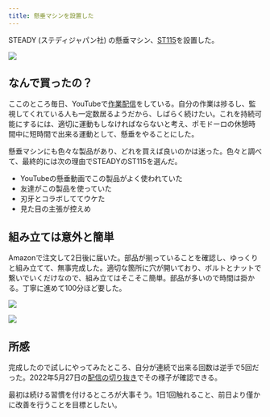```yaml
---
title: 懸垂マシンを設置した
---
```

STEADY (ステディジャパン社) の懸垂マシン、[ST115](https://www.amazon.co.jp/dp/B09K3QQBKH)を設置した。

![](https://lh4.googleusercontent.com/hupjlWRzdAyGCyw981b9p931MKV1103TbvsHnlGSxJn70aa17J1_UEaMJoxGJLn-IGXu4COpcyHVF5VbqYUTv8_g8TlgB-umrR9S1FYo6FWIYO56ThojtQiATj0Q0Ayr_VPMzFHF03qx4UrTjkK6Cfy4yv6n3ZDIZ3HiRYcPRKlglRmagANlG2RgnQm6)

なんで買ったの？
--------

ここのところ毎日、YouTubeで[作業配信](https://www.youtube.com/c/r7kamura)をしている。自分の作業は捗るし、監視してくれている人も一定数居るようだから、しばらく続けたい。これを持続可能にするには、適切に運動もしなければならないと考え、ポモドーロの休憩時間中に短時間で出来る運動として、懸垂をやることにした。

懸垂マシンにも色々な製品があり、どれを買えば良いのかは迷った。色々と調べて、最終的には次の理由でSTEADYのST115を選んだ。

*   YouTubeの懸垂動画でこの製品がよく使われていた
*   友達がこの製品を使っていた
*   刃牙とコラボしててウケた
*   見た目の主張が控えめ

組み立ては意外と簡単
----------

Amazonで注文して2日後に届いた。部品が揃っていることを確認し、ゆっくりと組み立てて、無事完成した。適切な箇所に穴が開いており、ボルトとナットで繋いでいくだけなので、組み立てはそこそこ簡単。部品が多いので時間は掛かる。丁寧に進めて100分ほど要した。

![](https://lh6.googleusercontent.com/fN0cth_F8DsS68_qulyP0I7jBHGrHDl7miWakcvIKc5coQI_aNVyLuDJXZ6y4tbSkhltzAzRGdhWXuTujCP1rnCEXCk9bsTcnkr5L_dW9ry0JN24tRvDdSdqgXiNUzGWK27BEv7HDFEbisqrnd7r7lT4l-L2fmRmx3jj8bBx_MSnrHMKlpixA0DOIF_r)

![](https://lh4.googleusercontent.com/0t5lv0ZZFxs-dDSXo8nb2IR9II6gh7P88ODIZ2rESLMPwD9_GEwWm0sZjLkXLWztu03iIVuCiR3AvpS4cYqKfJIDu_R9ERSuhvVdoLRoP6BlRpCrD-0QvmaR3YCfPtHspp6Ppa4k-xvbStW6lh5TCKVC2ZKUhxZiKzVSgP7oHRLtDYir0Sv23Dverqhb)

所感
--

完成したので試しにやってみたところ、自分が連続で出来る回数は逆手で5回だった。2022年5月27日の[配信の切り抜き](https://www.youtube.com/clip/Ugkxy2NXpdlfZF0kT9s-MoCOrbB1wpWEryK9)でその様子が確認できる。

最初は続ける習慣を付けるところが大事そう。1日1回触れること、前日より僅かに改善を行うことを目標としたい。
